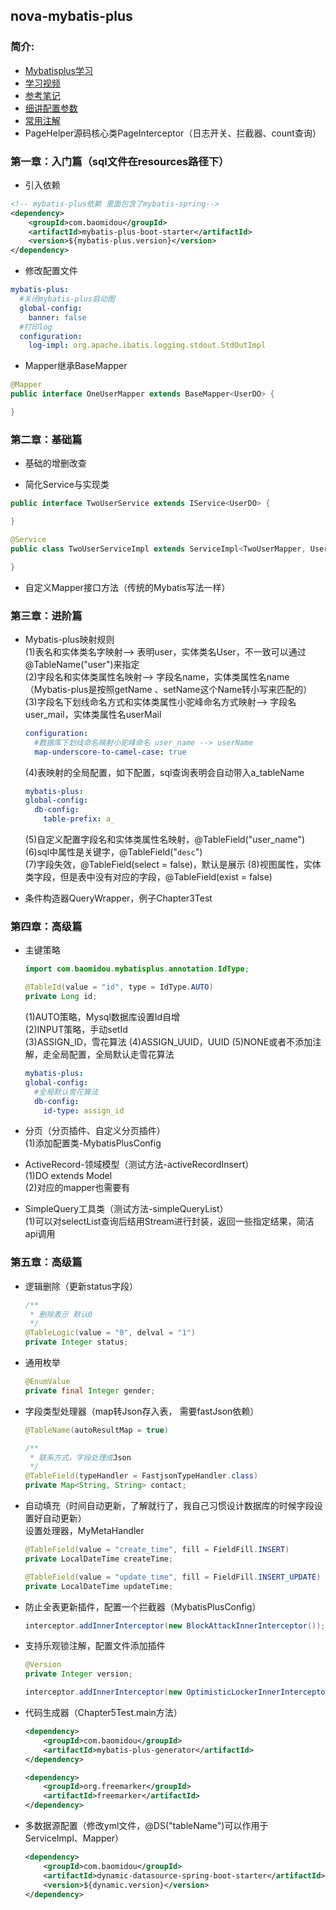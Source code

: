 ## nova-mybatis-plus
### 简介:
* [Mybatisplus学习](https://baomidou.com/)
* [学习视频](https://www.bilibili.com/video/BV1Bc411W7Wj?p=18&vd_source=bf69afcaca624e3b61a8f265c720a96b)
* [参考笔记](https://blog.csdn.net/ewertyucf/article/details/130106739)
* [细讲配置参数](https://yixinforu.blog.csdn.net/article/details/122562231?spm=1001.2014.3001.5502)
* [常用注解](https://yixinforu.blog.csdn.net/article/details/122516135)
* PageHelper源码核心类PageInterceptor（日志开关、拦截器、count查询）

### 第一章：入门篇（sql文件在resources路径下）
* 引入依赖
~~~xml
<!-- mybatis-plus依赖 里面包含了mybatis-spring-->
<dependency>
    <groupId>com.baomidou</groupId>
    <artifactId>mybatis-plus-boot-starter</artifactId>
    <version>${mybatis-plus.version}</version>
</dependency>
~~~

* 修改配置文件
~~~yaml
mybatis-plus:
  #关闭mybatis-plus启动图
  global-config:
    banner: false
  #打印log
  configuration:
    log-impl: org.apache.ibatis.logging.stdout.StdOutImpl
~~~

* Mapper继承BaseMapper<T>
~~~java
@Mapper
public interface OneUserMapper extends BaseMapper<UserDO> {

}
~~~

### 第二章：基础篇
* 基础的增删改查

* 简化Service与实现类
~~~java
public interface TwoUserService extends IService<UserDO> {

}
~~~

~~~java
@Service
public class TwoUserServiceImpl extends ServiceImpl<TwoUserMapper, UserDO> implements TwoUserService {

}
~~~

* 自定义Mapper接口方法（传统的Mybatis写法一样）

### 第三章：进阶篇
* Mybatis-plus映射规则  
  (1)表名和实体类名字映射--> 表明user，实体类名User，不一致可以通过@TableName("user")来指定    
  (2)字段名和实体类属性名映射--> 字段名name，实体类属性名name（Mybatis-plus是按照getName 、setName这个Name转小写来匹配的）  
  (3)字段名下划线命名方式和实体类属性小驼峰命名方式映射--> 字段名user_mail，实体类属性名userMail  
  ~~~yml
  configuration:
    #数据库下划线命名映射小驼峰命名 user_name --> userName
    map-underscore-to-camel-case: true
  ~~~
  (4)表映射的全局配置，如下配置，sql查询表明会自动带入a_tableName  
  ~~~yml
  mybatis-plus:
  global-config:
    db-config:
      table-prefix: a_
  ~~~
  (5)自定义配置字段名和实体类属性名映射，@TableField("user_name")  
  (6)sql中属性是关键字，@TableField("`desc`")  
  (7)字段失效，@TableField(select = false)，默认是展示
  (8)视图属性，实体类字段，但是表中没有对应的字段，@TableField(exist = false)

* 条件构造器QueryWrapper，例子Chapter3Test

### 第四章：高级篇
* 主键策略
  ~~~java
  import com.baomidou.mybatisplus.annotation.IdType;
  
  @TableId(value = "id", type = IdType.AUTO)
  private Long id;
  ~~~
  (1)AUTO策略，Mysql数据库设置Id自增  
  (2)INPUT策略，手动setId   
  (3)ASSIGN_ID，雪花算法 
  (4)ASSIGN_UUID，UUID 
  (5)NONE或者不添加注解，走全局配置，全局默认走雪花算法  
  ~~~yml
  mybatis-plus:
  global-config:
    #全局默认雪花算法
    db-config:
      id-type: assign_id
  ~~~
* 分页（分页插件、自定义分页插件）  
  (1)添加配置类-MybatisPlusConfig  

* ActiveRecord-领域模型（测试方法-activeRecordInsert）  
  (1)DO extends Model<T>  
  (2)对应的mapper也需要有  

* SimpleQuery工具类（测试方法-simpleQueryList）  
  (1)可以对selectList查询后结用Stream进行封装，返回一些指定结果，简洁api调用  

### 第五章：高级篇
* 逻辑删除（更新status字段）  
  ~~~java
  /**
   * 删除表示 默认0
   */
  @TableLogic(value = "0", delval = "1")
  private Integer status;
  ~~~
  
* 通用枚举  
  ~~~java
  @EnumValue
  private final Integer gender;
  ~~~
  
* 字段类型处理器（map转Json存入表， 需要fastJson依赖） 
  ~~~java
  @TableName(autoResultMap = true)
  
  /**
   * 联系方式，字段处理成Json
   */
  @TableField(typeHandler = FastjsonTypeHandler.class)
  private Map<String, String> contact;
  ~~~
  
* 自动填充（时间自动更新，了解就行了，我自己习惯设计数据库的时候字段设置好自动更新）  
  设置处理器，MyMetaHandler  
  ~~~java
  @TableField(value = "create_time", fill = FieldFill.INSERT)
  private LocalDateTime createTime;

  @TableField(value = "update_time", fill = FieldFill.INSERT_UPDATE)
  private LocalDateTime updateTime;
  ~~~
  
* 防止全表更新插件，配置一个拦截器（MybatisPlusConfig） 
  ~~~java
  interceptor.addInnerInterceptor(new BlockAttackInnerInterceptor());
  ~~~

* 支持乐观锁注解，配置文件添加插件  
  ~~~java
  @Version
  private Integer version;
  ~~~
  
  ~~~java
  interceptor.addInnerInterceptor(new OptimisticLockerInnerInterceptor());
  ~~~
  
* 代码生成器（Chapter5Test.main方法）
  ~~~xml
  <dependency>
      <groupId>com.baomidou</groupId>
      <artifactId>mybatis-plus-generator</artifactId>
  </dependency>
  
  <dependency>
      <groupId>org.freemarker</groupId>
      <artifactId>freemarker</artifactId>
  </dependency>
  ~~~

* 多数据源配置（修改yml文件，@DS("tableName")可以作用于ServiceImpl、Mapper）
  ~~~xml
  <dependency>
      <groupId>com.baomidou</groupId>
      <artifactId>dynamic-datasource-spring-boot-starter</artifactId>
      <version>${dynamic.version}</version>
  </dependency>
  ~~~
